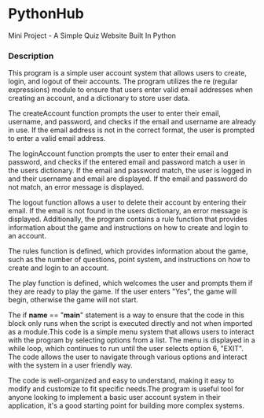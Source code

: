 # PythonHub
Mini Project - A Simple Quiz Website Built In Python 


### Description
This program is a simple user account system that allows users to create, login, and logout of their accounts. The program utilizes the re (regular expressions) module to ensure that users enter valid email addresses when creating an account, and a dictionary to store user data.

The createAccount function prompts the user to enter their email, username, and password, and checks if the email and username are already in use. If the email address is not in the correct format, the user is prompted to enter a valid email address.

The loginAccount function prompts the user to enter their email and password, and checks if the entered email and password match a user in the users dictionary. If the email and password match, the user is logged in and their username and email are displayed. If the email and password do not match, an error message is displayed.

The logout function allows a user to delete their account by entering their email. If the email is not found in the users dictionary, an error message is displayed. Additionally, the program contains a rule function that provides information about the game and instructions on how to create and login to an account.

The rules function is defined, which provides information about the game, such as the number of questions, point system, and instructions on how to create and login to an account.

The play function is defined, which welcomes the user and prompts them if they are ready to play the game. If the user enters "Yes", the game will begin, otherwise the game will not start.

The if __name__ == "__main__" statement is a way to ensure that the code in this block only runs when the script is executed directly and not when imported as a module.This code is a simple menu system that allows users to interact with the program by selecting options from a list. The menu is displayed in a while loop, which continues to run until the user selects option 6, "EXIT". The code allows the user to navigate through various options and interact with the system in a user friendly way.

The code is well-organized and easy to understand, making it easy to modify and customize to fit specific needs.The program is useful tool for anyone looking to implement a basic user account system in their application, it's a good starting point for building more complex systems.
